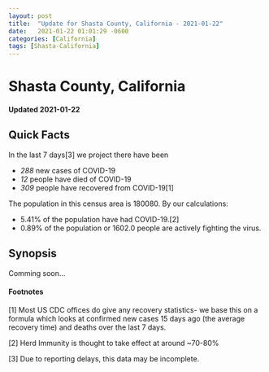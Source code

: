 ```yaml
---
layout: post
title:  "Update for Shasta County, California - 2021-01-22"
date:   2021-01-22 01:01:29 -0600
categories: [California]
tags: [Shasta-California]
---
```


# Shasta County, California
#### Updated 2021-01-22

## Quick Facts

In the last 7 days[3] we project there have been
- *288* new cases of COVID-19
- *12* people have died of COVID-19
- *309* people have recovered from COVID-19[1]

The population in this census area is 180080. By our calculations:
- 5.41% of the population have had COVID-19.[2]
- 0.89% of the population or 1602.0 people are actively fighting the virus.

## Synopsis

Comming soon...


#### Footnotes

[1] Most US CDC offices do give any recovery statistics- we base this on a formula which looks at confirmed new cases
15 days ago (the average recovery time) and deaths over the last 7 days.

[2] Herd Immunity is thought to take effect at around ~70-80%

[3] Due to reporting delays, this data may be incomplete.
 
    